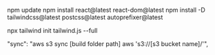 npm update
npm install react@latest react-dom@latest
npm install -D tailwindcss@latest postcss@latest autoprefixer@latest

<!-- To create default tailwind config file. -->
npx tailwind init tailwind.js --full

<!-- S3 Bucket Sync using AWS CLI -->
"sync": "aws s3 sync [build folder path] aws 's3://[s3 bucket name]/'",
